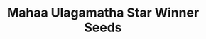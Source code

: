 ---
title: "Mahaa Ulagamatha Star Winner Seeds"
url: /madurai/mahaa-ulagamatha-star-winner-seeds/
shop: agrarian
---